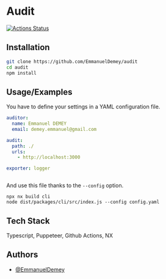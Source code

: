 
# Audit

[![Actions Status](https://github.com/EmmanuelDemey/audit/workflows/Build/badge.svg)](https://github.com/EmmanuelDemey/audit/actions)

## Installation


```bash
git clone https://github.com/EmmanuelDemey/audit
cd audit 
npm install
```

## Usage/Examples

You have to define your settings in a YAML configuration file. 

```yaml
auditor:
  name: Emmanuel DEMEY
  email: demey.emmanuel@gmail.com

audit:
  path: ./
  urls:
    - http://localhost:3000

exporter: logger



```

And use this file thanks to the `--config` option. 

```shell
npx nx build cli
node dist/packages/cli/src/index.js --config config.yaml
```

## Tech Stack

Typescript, Puppeteer, Github Actions, NX


## Authors

- [@EmmanuelDemey](https://www.github.com/EmmanuelDemey)

  
